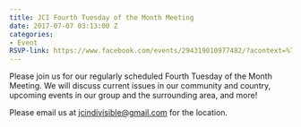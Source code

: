 ```yaml
---
title: JCI Fourth Tuesday of the Month Meeting
date: 2017-07-07 03:13:00 Z
categories:
- Event
RSVP-link: https://www.facebook.com/events/294319010977482/?acontext=%7B%22ref%22%3A%224%22%2C%22feed_story_type%22%3A%22370%22%2C%22action_history%22%3A%22null%22%7D
---
```


Please join us for our regularly scheduled Fourth Tuesday of the Month Meeting. We will discuss current issues in our community and country, upcoming events in our group and the surrounding area, and more! 

Please email us at jcindivisible@gmail.com for the location.